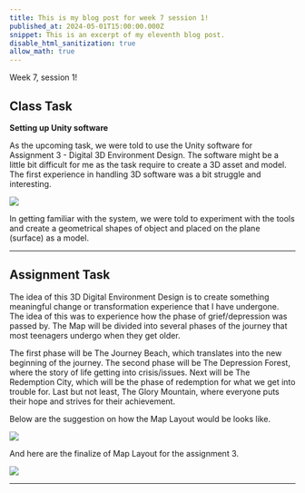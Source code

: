 ```yaml
---
title: This is my blog post for week 7 session 1!
published_at: 2024-05-01T15:00:00.000Z
snippet: This is an excerpt of my eleventh blog post.
disable_html_sanitization: true
allow_math: true
---
```


Week 7, session 1!

## Class Task

**Setting up Unity software**

As the upcoming task, we were told to use the Unity software for Assignment 3 - Digital 3D Environment Design. The software might be a little bit difficult for me as the task require to create a 3D asset and model. The first experience in handling 3D software was a bit struggle and interesting. 

![](/images/at3images/w7s1_UnityTest1.png)

In getting familiar with the system, we were told to experiment with the tools and create a geometrical shapes of object and placed on the plane (surface) as a model.


---

## Assignment Task

The idea of this 3D Digital Environment Design is to create something meaningful change or transformation experience that I have undergone. The idea of this was to experience how the phase of grief/depression was passed by. The Map will be divided into several phases of the journey that most teenagers undergo when they get older.

The first phase will be The Journey Beach, which translates into the new beginning of the journey. The second phase will be The Depression Forest, where the story of life getting into crisis/issues. Next will be The Redemption City, which will be the phase of redemption for what we get into trouble for. Last but not least, The Glory Mountain, where everyone puts their hope and strives for their achievement.

Below are the suggestion on how the Map Layout would be looks like.

![](/images/at3images/w7s1_sketch1.jpg)


And here are the finalize of Map Layout for the assignment 3.

![](/images/at3images/w7s1_sketch2.jpg)


---